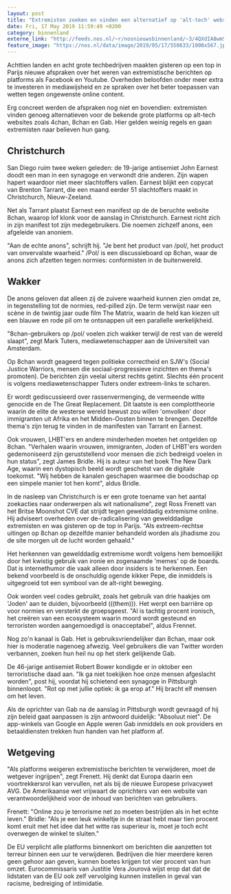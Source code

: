 ```yaml
---
layout: post
title: "Extremisten zoeken en vinden een alternatief op 'alt-tech' websites"
date: Fri, 17 May 2019 11:59:49 +0200
category: binnenland
externe_link: "http://feeds.nos.nl/~r/nosnieuwsbinnenland/~3/4QXdIA8wmSw/2285095"
feature_image: "https://nos.nl/data/image/2019/05/17/550633/1008x567.jpg"
---
```


<p>Achttien landen en acht grote techbedrijven maakten gisteren op een top in Parijs nieuwe afspraken over het weren van extremistische berichten op platforms als Facebook en Youtube. Overheden beloofden onder meer extra te investeren in mediawijsheid en ze spraken over het beter toepassen van wetten tegen ongewenste online content.</p>
<p>Erg concreet werden de afspraken nog niet en bovendien: extremisten vinden genoeg alternatieven voor de bekende grote platforms op alt-tech websites zoals 4chan, 8chan en Gab. Hier gelden weinig regels en gaan extremisten naar believen hun gang.</p>
<h2>Christchurch</h2>
<p>San Diego ruim twee weken geleden: de 19-jarige antisemiet John Earnest doodt een man in een synagoge en verwondt drie anderen. Zijn wapen hapert waardoor niet meer slachtoffers vallen. Earnest blijkt een copycat van Brenton Tarrant, die een maand eerder 51 slachtoffers maakt in Christchurch, Nieuw-Zeeland.</p>
<p>Net als Tarrant plaatst Earnest een manifest op de de beruchte website 8chan, waarop lof klonk voor de aanslag in Christchurch. Earnest richt zich in zijn manifest tot zijn medegebruikers. Die noemen zichzelf anons, een afgeleide van anoniem.</p>
<p>"Aan de echte anons", schrijft hij. "Je bent het product van /pol/, het product van onvervalste waarheid." /Pol/ is een discussieboard op 8chan, waar de anons zich afzetten tegen normies: conformisten in de buitenwereld.</p>
<h2>Wakker</h2>
<p>De anons geloven dat alleen zij de zuivere waarheid kunnen zien omdat ze, in tegenstelling tot de normies, red-pilled zijn. De term verwijst naar een scène in de twintig jaar oude film The Matrix, waarin de held kan kiezen uit een blauwe en rode pil om te ontsnappen uit een parallelle werkelijkheid.</p>
<p>"8chan-gebruikers op /pol/ voelen zich wakker terwijl de rest van de wereld slaapt", zegt Mark Tuters, mediawetenschapper aan de Universiteit van Amsterdam.</p>
<p>Op 8chan wordt geageerd tegen politieke correctheid en SJW's (Social Justice Warriors, mensen die sociaal-progressieve inzichten en thema's promoten). De berichten zijn veelal uiterst rechts getint. Slechts één procent is volgens mediawetenschapper Tuters onder extreem-links te scharen.</p>
<p>Er wordt gediscussieerd over rassenvermenging, de vermeende witte genocide en de The Great Replacement. Dit laatste is een complottheorie waarin de elite de westerse wereld bewust zou willen 'omvolken' door immigranten uit Afrika en het Midden-Oosten binnen te brengen. Dezelfde thema's zijn terug te vinden in de manifesten van Tarrant en Earnest.</p>
<p>Ook vrouwen, LHBT'ers en andere minderheden moeten het ontgelden op 8chan. "Verhalen waarin vrouwen, immigranten, Joden of LHBT'ers worden gedemoniseerd zijn geruststellend voor mensen die zich bedreigd voelen in hun status", zegt James Bridle. Hij is auteur van het boek The New Dark Age, waarin een dystopisch beeld wordt geschetst van de digitale toekomst. "Wij hebben de kanalen geschapen waarmee die boodschap op een simpele manier tot hen komt", aldus Bridle.</p>
<p>In de nasleep van Christchurch is er een grote toename van het aantal zoekacties naar onderwerpen als wit nationalisme", zegt Ross Frenett van het Britse Moonshot CVE dat strijdt tegen gewelddadig extremisme online. Hij adviseert overheden over de-radicalisering van gewelddadige extremisten en was gisteren op de top in Parijs. "Als extreem-rechtse uitingen op 8chan op dezelfde manier behandeld worden als jihadisme zou de site morgen uit de lucht worden gehaald."</p>
<p>Het herkennen van gewelddadig extremisme wordt volgens hem bemoeilijkt door het kwistig gebruik van ironie en zogenaamde 'memes' op de boards. Dat is internethumor die vaak alleen door insiders is te herkennen. Een bekend voorbeeld is de onschuldig ogende kikker Pepe, die inmiddels is uitgegroeid tot een symbool van de alt-right beweging.</p>
<p>Ook worden veel codes gebruikt, zoals het gebruik van drie haakjes om 'Joden' aan te duiden, bijvoorbeeld (((them))). Het werpt een barrière op voor normies en versterkt de groepsgeest. "Al is tachtig procent ironisch, het creëren van een ecosysteem waarin moord wordt gesteund en terroristen worden aangemoedigd is onacceptabel", aldus Frennet.</p>
<p>Nog zo'n kanaal is Gab. Het is gebruiksvriendelijker dan 8chan, maar ook hier is moderatie nagenoeg afwezig. Veel gebruikers die van Twitter worden verbannen, zoeken hun heil nu op het sterk gelijkende Gab.</p>
<p>De 46-jarige antisemiet Robert Bower kondigde er in oktober een terroristische daad aan. "Ik ga niet toekijken hoe onze mensen afgeslacht worden", post hij, voordat hij schietend een synagoge in Pittsburgh binnenloopt. "Rot op met jullie optiek: ik ga erop af." Hij bracht elf mensen om het leven.</p>
<p>Als de oprichter van Gab na de aanslag in Pittsburgh wordt gevraagd of hij zijn beleid gaat aanpassen is zijn antwoord duidelijk: "Absoluut niet". De app-winkels van Google en Apple weren Gab inmiddels en ook providers en betaaldiensten trekken hun handen van het platform af.</p>
<h2>Wetgeving</h2>
<p>"Als platforms weigeren extremistische berichten te verwijderen, moet de wetgever ingrijpen", zegt Frenett. Hij denkt dat Europa daarin een voortrekkersrol kan vervullen, net als bij de nieuwe Europese privacywet AVG. De Amerikaanse wet vrijwaart de oprichters van een website van verantwoordelijkheid voor de inhoud van berichten van gebruikers.</p>
<p>Frenett: "Online zou je terrorisme net zo moeten bestrijden als in het echte leven." Bridle: "Als je een leuk winkeltje in de straat hebt maar tien procent komt eruit met het idee dat het witte ras superieur is, moet je toch echt overwegen de winkel te sluiten."</p>
<p>De EU verplicht alle platforms binnenkort om berichten die aanzetten tot terreur binnen een uur te verwijderen. Bedrijven die hier meerdere keren geen gehoor aan geven, kunnen boetes krijgen tot vier procent van hun omzet. Eurocommissaris van Justitie Vera Jourová wijst erop dat dat de lidstaten van de EU ook zelf vervolging kunnen instellen in geval van racisme, bedreiging of intimidatie.</p><img src="http://feeds.feedburner.com/~r/nosnieuwsbinnenland/~4/4QXdIA8wmSw" height="1" width="1" alt=""/>
